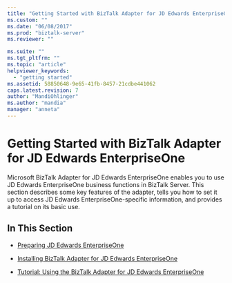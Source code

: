 ```yaml
---
title: "Getting Started with BizTalk Adapter for JD Edwards EnterpriseOne | Microsoft Docs"
ms.custom: ""
ms.date: "06/08/2017"
ms.prod: "biztalk-server"
ms.reviewer: ""

ms.suite: ""
ms.tgt_pltfrm: ""
ms.topic: "article"
helpviewer_keywords: 
  - "getting started"
ms.assetid: 58850648-9e65-41fb-8457-21cdbe441062
caps.latest.revision: 7
author: "MandiOhlinger"
ms.author: "mandia"
manager: "anneta"
---
```

# Getting Started with BizTalk Adapter for JD Edwards EnterpriseOne
Microsoft BizTalk Adapter for JD Edwards EnterpriseOne enables you to use JD Edwards EnterpriseOne business functions in BizTalk Server. This section describes some key features of the adapter, tells you how to set it up to access JD Edwards EnterpriseOne-specific information, and provides a tutorial on its basic use.  
  
## In This Section  
  
-   [Preparing JD Edwards EnterpriseOne](../core/preparing-jd-edwards-enterpriseone.md)  
  
-   [Installing BizTalk Adapter for JD Edwards EnterpriseOne](../core/installing-biztalk-adapter-for-jd-edwards-enterpriseone.md)  
  
-   [Tutorial: Using the BizTalk Adapter for JD Edwards EnterpriseOne](../core/tutorial-using-the-biztalk-adapter-for-jd-edwards-enterpriseone.md)
